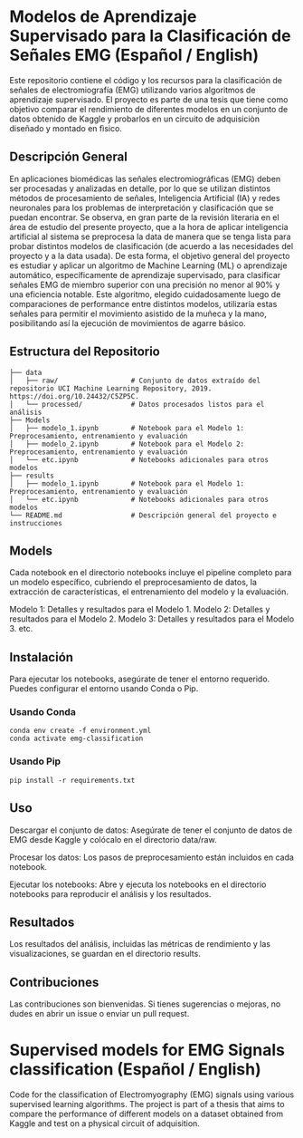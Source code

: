 # Modelos de Aprendizaje Supervisado para la Clasificación de Señales EMG (Español / English)
Este repositorio contiene el código y los recursos para la clasificación de señales de electromiografía (EMG) utilizando varios algoritmos de aprendizaje supervisado. El proyecto es parte de una tesis que tiene como objetivo comparar el rendimiento de diferentes modelos en un conjunto de datos obtenido de Kaggle y probarlos en un circuito de adquisiciòn diseñado y montado en fìsico.

## Descripción General
En aplicaciones biomédicas las señales electromiográficas (EMG) deben ser procesadas y analizadas en detalle, por lo que se utilizan distintos métodos de procesamiento de señales, Inteligencia Artificial (IA) y redes neuronales para los problemas de interpretación y clasificación que se puedan encontrar. Se observa, en gran parte de la revisión literaria en el área de estudio del presente proyecto, que a la hora de aplicar inteligencia artificial al sistema se preprocesa la data de manera que se tenga lista para probar distintos modelos de clasificación (de acuerdo a las necesidades del proyecto y a la data usada). De esta forma, el objetivo general del proyecto es estudiar y aplicar un algoritmo de Machine Learning (ML) o aprendizaje automático, específicamente de aprendizaje supervisado, para clasificar señales EMG de miembro superior con una precisión no menor al 90% y una eficiencia notable. Este algoritmo, elegido cuidadosamente luego de comparaciones de performance entre distintos modelos, utilizaría estas señales para permitir el movimiento asistido de la muñeca y la mano, posibilitando así la ejecución de movimientos de agarre básico.

## Estructura del Repositorio

```
├── data
│   ├── raw/                  # Conjunto de datos extraído del repositorio UCI Machine Learning Repository, 2019. https://doi.org/10.24432/C5ZP5C.
│   └── processed/            # Datos procesados listos para el análisis
├── Models
│   ├── modelo_1.ipynb        # Notebook para el Modelo 1: Preprocesamiento, entrenamiento y evaluación
│   ├── modelo_2.ipynb        # Notebook para el Modelo 2: Preprocesamiento, entrenamiento y evaluación
│   └── etc.ipynb             # Notebooks adicionales para otros modelos
├── results
│   ├── modelo_1.ipynb        # Notebook para el Modelo 1: Preprocesamiento, entrenamiento y evaluación
│   └── etc.ipynb             # Notebooks adicionales para otros modelos
└── README.md                 # Descripción general del proyecto e instrucciones
```

## Models
Cada notebook en el directorio notebooks incluye el pipeline completo para un modelo específico, cubriendo el preprocesamiento de datos, la extracción de características, el entrenamiento del modelo y la evaluación.

Modelo 1: Detalles y resultados para el Modelo 1.
Modelo 2: Detalles y resultados para el Modelo 2.
Modelo 3: Detalles y resultados para el Modelo 3.
etc.

## Instalación
Para ejecutar los notebooks, asegúrate de tener el entorno requerido. Puedes configurar el entorno usando Conda o Pip.

  ### Usando Conda
    conda env create -f environment.yml
    conda activate emg-classification
  
  ### Usando Pip
    pip install -r requirements.txt
    
## Uso
Descargar el conjunto de datos: Asegúrate de tener el conjunto de datos de EMG desde Kaggle y colócalo en el directorio data/raw.

Procesar los datos: Los pasos de preprocesamiento están incluidos en cada notebook.

Ejecutar los notebooks: Abre y ejecuta los notebooks en el directorio notebooks para reproducir el análisis y los resultados.

## Resultados
Los resultados del análisis, incluidas las métricas de rendimiento y las visualizaciones, se guardan en el directorio results.

## Contribuciones
Las contribuciones son bienvenidas. Si tienes sugerencias o mejoras, no dudes en abrir un issue o enviar un pull request.


# Supervised models for EMG Signals classification (Español / English)
Code for the classification of Electromyography (EMG) signals using various supervised learning algorithms. The project is part of a thesis that aims to compare the performance of different models on a dataset obtained from Kaggle and test on a physical circuit of adquisition.


